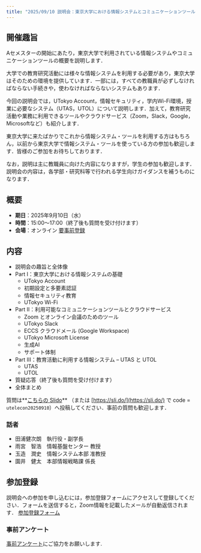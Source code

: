 ```yaml
---
title: "2025/09/10 説明会：東京大学における情報システムとコミュニケーションツール"
---
```


## 開催趣旨

Aセメスターの開始にあたり，東京大学で利用されている情報システムやコミュニケーションツールの概要を説明します．

大学での教育研究活動には様々な情報システムを利用する必要があり，東京大学はそのための環境を提供しています．一部には，すべての教職員が必ずしなければならない手続きや，使わなければならないシステムもあります．

今回の説明会では，UTokyo Account，情報セキュリティ，学内Wi-Fi環境，授業に必要なシステム（UTAS，UTOL）について説明します．加えて，教育研究活動や業務に利用できるツールやクラウドサービス（Zoom，Slack，Google，Microsoftなど）も紹介します．

東京大学に来たばかりでこれから情報システム・ツールを利用する方はもちろん，以前から東京大学で情報システム・ツールを使っている方の参加も歓迎します．皆様のご参加をお待ちしております．

なお，説明は主に教職員に向けた内容になりますが，学生の参加も歓迎します．説明会の内容は，各学部・研究科等で行われる学生向けガイダンスを補うものになります．

## 概要

- **期日**：2025年9月10日（水）
- **時間**：15:00～17:00（終了後も質問を受け付けます）
- **会場**：オンライン
  [要事前登録](https://u-tokyo-ac-jp.zoom.us/meeting/register/XsbHhaQSRfudJ6r4AGAnIw)
  <!-- 詳細については，今後このページにてアナウンスします． -->

<!-- 説明会の資料・動画はこのページで提供しています． -->

## 内容

- 説明会の趣旨と全体像
- Part I：東京大学における情報システムの基礎
    - UTokyo Account
    - 初期設定と多要素認証
    - 情報セキュリティ教育
    - UTokyo Wi-Fi
- Part II：利用可能なコミュニケーションツールとクラウドサービス
    - Zoom とオンライン会議のためのツール
    - UTokyo Slack
    - ECCS クラウドメール (Google Workspace)
    - UTokyo Microsoft License
    - 生成AI
    - サポート体制
- Part III：教育活動に利用する情報システム – UTAS と UTOL
    - UTAS
    - UTOL
- 質疑応答（終了後も質問を受け付けます）
- 全体まとめ

質問は**[こちらの Slido](https://app.sli.do/event/7mJmPfBbqw52TcgGTmeCSt/live/questions)** （または [https://sli.do/](https://sli.do/) で code = `utelecon20250910`）へ投稿してください．事前の質問も歓迎します．

### 話者

- 田浦健次朗　執行役・副学長
- 雨宮　智浩　情報基盤センター 教授
- 玉造　潤史　情報システム本部 准教授
- 園井　健太　本部情報戦略課 係長

## 参加登録

説明会への参加を申し込むには，参加登録フォームにアクセスして登録してください．フォームを送信すると，Zoom情報を記載したメールが自動返信されます．
[参加登録フォーム](https://u-tokyo-ac-jp.zoom.us/meeting/register/XsbHhaQSRfudJ6r4AGAnIw)

### 事前アンケート

[事前アンケート](https://forms.office.com/r/Sh6r3VexS6)にご協力をお願いします.

<!-- ### 事後アンケート
[事後アンケート]()にご協力をお願いします. Zoomから退出した際に表示されたアンケートと同じものですので，そちらから回答することも可能です． -->
